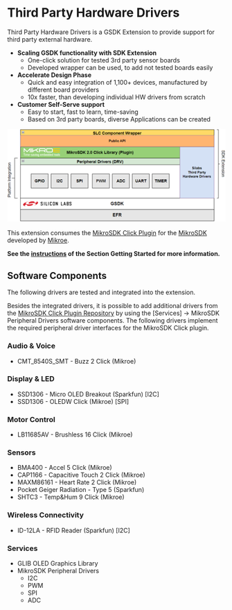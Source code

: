 # Third Party Hardware Drivers

Third Party Hardware Drivers is a GSDK Extension to provide support for third party external hardware.

- **Scaling GSDK functionality with SDK Extension**
   - One-click solution for tested 3rd party sensor boards
   - Developed wrapper can be used, to add not tested boards easily
- **Accelerate Design Phase**
  - Quick and easy integration of 1,100+ devices, manufactured by different board providers
  - 10x faster, than developing individual HW drivers from scratch
- **Customer Self-Serve support**
  - Easy to start, fast to learn, time-saving
  - Based on 3rd party boards, diverse Applications can be created


![ThirdPartyHwDrvExt](doc/layers.png)

This extension consumes the [MikroSDK Click Plugin](https://github.com/MikroElektronika/mikrosdk_click_v2) for the [MikroSDK](https://github.com/MikroElektronika/mikrosdk_v2) developed by [Mikroe](https://www.mikroe.com/).


**See the [instructions](/application-examples/<docspace-docleaf-version>/ae-getting-started/how-do-you-use-it#adding-sdk-extensions-for-hardware-drivers) of the Section Getting Started for more information.**

## Software Components

The following drivers are tested and integrated into the extension. 

Besides the integrated drivers, it is possible to add additional drivers from the [MikroSDK Click Plugin Repository](https://github.com/MikroElektronika/mikrosdk_click_v2) by using the [Services] -> MikroSDK Peripheral Drivers software components. 
The following drivers implement the required peripheral driver interfaces for the MikroSDK Click plugin.

### **Audio & Voice**
 - CMT_8540S_SMT - Buzz 2 Click (Mikroe)

### **Display & LED**
 - SSD1306 - Micro OLED Breakout (Sparkfun) [I2C]
 - SSD1306 - OLEDW Click (Mikroe) [SPI]

### **Motor Control**
 - LB11685AV - Brushless 16 Click (Mikroe)

### **Sensors**
 - BMA400 - Accel 5 Click (Mikroe)
 - CAP1166 - Capacitive Touch 2 Click (Mikroe)
 - MAXM86161 - Heart Rate 2 Click (Mikroe)
 - Pocket Geiger Radiation - Type 5 (Sparkfun)
 - SHTC3 - Temp&Hum 9 Click (Mikroe)

### **Wireless Connectivity**
 - ID-12LA - RFID Reader (Sparkfun) [I2C]

### **Services**
- GLIB OLED Graphics Library
- MikroSDK Peripheral Drivers
  - I2C
  - PWM
  - SPI
  - ADC